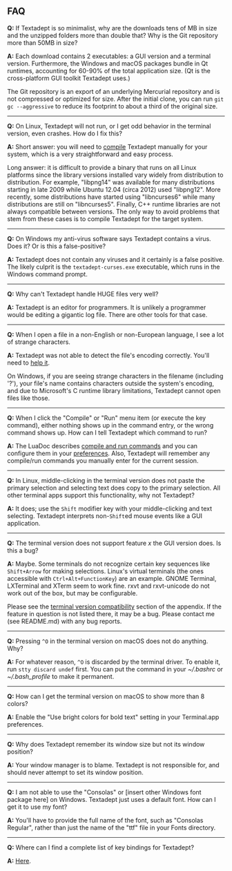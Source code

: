 ## FAQ

**Q:**
If Textadept is so minimalist, why are the downloads tens of MB in size and the unzipped
folders more than double that? Why is the Git repository more than 50MB in size?

**A:**
Each download contains 2 executables: a GUI version and a terminal version.  Furthermore, the
Windows and macOS packages bundle in Qt runtimes, accounting for 60-90% of the total application
size. (Qt is the cross-platform GUI toolkit Textadept uses.)

The Git repository is an export of an underlying Mercurial repository and is not compressed or
optimized for size. After the initial clone, you can run `git gc --aggressive` to reduce its
footprint to about a third of the original size.

- - -

**Q:**
On Linux, Textadept will not run, or I get odd behavior in the terminal version, even crashes. How
do I fix this?

**A:**
Short answer: you will need to [compile][] Textadept manually for your system, which is a very
straightforward and easy process.

Long answer: it is difficult to provide a binary that runs on all Linux platforms since
the library versions installed vary widely from distribution to distribution. For example,
"libpng14" was available for many distributions starting in late 2009 while Ubuntu 12.04 (circa
2012) used "libpng12". More recently, some distributions have started using "libncurses6"
while many distributions are still on "libncurses5". Finally, C++ runtime libraries are not
always compatible between versions. The only way to avoid problems that stem from these cases
is to compile Textadept for the target system.

[compile]: manual.html#compiling

- - -

**Q:**
On Windows my anti-virus software says Textadept contains a virus. Does it? Or is this a
false-positive?

**A:**
Textadept does not contain any viruses and it certainly is a false positive.  The likely culprit
is the `textadept-curses.exe` executable, which runs in the Windows command prompt.

- - -

**Q:**
Why can't Textadept handle HUGE files very well?

**A:**
Textadept is an editor for programmers. It is unlikely a programmer would be editing a gigantic
log file. There are other tools for that case.

- - -

**Q:**
When I open a file in a non-English or non-European language, I see a lot of strange characters.

**A:**
Textadept was not able to detect the file's encoding correctly. You'll need to [help it][].

On Windows, if you are seeing strange characters in the filename (including '?'), your file's
name contains characters outside the system's encoding, and due to Microsoft's C runtime library
limitations, Textadept cannot open files like those.

[help it]: manual.html#encoding

- - -

**Q:**
When I click the "Compile" or "Run" menu item (or execute the key command), either nothing shows up
in the command entry, or the wrong command shows up. How can I tell Textadept which command to run?

**A:**
The LuaDoc describes [compile and run commands][] and you can configure them in your
[preferences][]. Also, Textadept will remember any compile/run commands you manually enter for
the current session.

[compile and run commands]: api.html#textadept.run
[preferences]: manual.html#textadept

- - -

**Q:**
In Linux, middle-clicking in the terminal version does not paste the primary selection and
selecting text does copy to the primary selection. All other terminal apps support this
functionality, why not Textadept?

**A:**
It does; use the `Shift` modifier key with your middle-clicking and text selecting. Textadept
interprets non-`Shift`ed mouse events like a GUI application.

- - -

**Q:**
The terminal version does not support feature _x_ the GUI version does. Is this a bug?

**A:**
Maybe. Some terminals do not recognize certain key sequences like `Shift+Arrow` for making
selections. Linux's virtual terminals (the ones accessible with `Ctrl+Alt+FunctionKey`) are an
example. GNOME Terminal, LXTerminal and XTerm seem to work fine. rxvt and rxvt-unicode do not
work out of the box, but may be configurable.

Please see the [terminal version compatibility][] section of the appendix. If the feature
in question is not listed there, it may be a bug. Please contact me (see README.md) with any
bug reports.

[terminal version compatibility]: manual.html#terminal-version-compatibility

- - -

**Q:**
Pressing `^O` in the terminal version on macOS does not do anything. Why?

**A:**
For whatever reason, `^O` is discarded by the terminal driver. To enable it, run `stty discard
undef` first. You can put the command in your *~/.bashrc* or *~/.bash_profile* to make it
permanent.

- - -

**Q:**
How can I get the terminal version on macOS to show more than 8 colors?

**A:**
Enable the "Use bright colors for bold text" setting in your Terminal.app preferences.

- - -

**Q:**
Why does Textadept remember its window size but not its window position?

**A:**
Your window manager is to blame. Textadept is not responsible for, and should never attempt to
set its window position.

- - -

**Q:**
I am not able to use the "Consolas" or [insert other Windows font package here] on
Windows. Textadept just uses a default font. How can I get it to use my font?

**A:**
You'll have to provide the full name of the font, such as "Consolas Regular", rather than just
the name of the "ttf" file in your Fonts directory.

- - -

**Q:**
Where can I find a complete list of key bindings for Textadept?

**A:**
[Here](api.html#textadept.keys).

